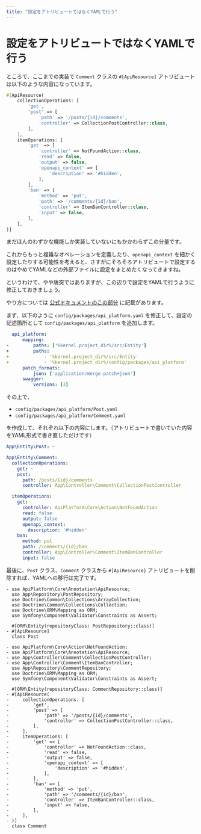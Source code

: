 ```yaml
---
title: "設定をアトリビュートではなくYAMLで行う"
---
```


# 設定をアトリビュートではなくYAMLで行う

ところで、ここまでの実装で `Comment` クラスの `#[ApiResource]` アトリビュートは以下のような内容になっています。

```php
#[ApiResource(
    collectionOperations: [
        'get',
        'post' => [
            'path' => '/posts/{id}/comments',
            'controller' => CollectionPostController::class,
        ],
    ],
    itemOperations: [
        'get' => [
            'controller' => NotFoundAction::class,
            'read' => false,
            'output' => false,
            'openapi_context' => [
                'description' => '#hidden',
            ],
        ],
        'ban' => [
            'method' => 'put',
            'path' => '/comments/{id}/ban',
            'controller' => ItemBanController::class,
            'input' => false,
        ],
    ],
)]
```

まだほんのわずかな機能しか実装していないにもかかわらずこの分量です。

これからもっと複雑なオペレーションを定義したり、`openapi_context` を細かく設定したりする可能性を考えると、さすがにそろそろアトリビュートで設定するのはやめてYAMLなどの外部ファイルに設定をまとめたくなってきますね。

というわけで、やや唐突ではありますが、この辺りで設定をYAMLで行うように修正しておきましょう。

やり方については [公式ドキュメントのこの部分](https://api-platform.com/docs/core/getting-started/#:~:text=as%20an%20alternative%20to%20annotations%2C%20you%20can%20map%20entity%20classes%20using%20yaml%20or%20xml%3A) に記載があります。

まず、以下のように `config/packages/api_platform.yaml` を修正して、設定の記述箇所として `config/packages/api_platform` を追加します。

```diff:config/packages/api_platform.yaml
  api_platform:
      mapping:
-         paths: ['%kernel.project_dir%/src/Entity']
+         paths:
+             - '%kernel.project_dir%/src/Entity'
+             - '%kernel.project_dir%/config/packages/api_platform'
      patch_formats:
          json: ['application/merge-patch+json']
      swagger:
          versions: [3]
```

その上で、

* `config/packages/api_platform/Post.yaml`
* `config/packages/api_platform/Comment.yaml`

を作成して、それぞれ以下の内容にします。（アトリビュートで書いていた内容をYAML形式で書き直しただけです）

```yaml:config/packages/api_platform/Post.yaml
App\Entity\Post: ~
```

```yaml:config/packages/api_platform/Comment.yaml
App\Entity\Comment:
  collectionOperations:
    get: ~
    post:
      path: /posts/{id}/comments
      controller: App\Controller\Comment\CollectionPostController

  itemOperations:
    get:
      controller: ApiPlatform\Core\Action\NotFoundAction
      read: false
      output: false
      openapi_context:
        description: '#hidden'
    ban:
      method: put
      path: /comments/{id}/ban
      controller: App\Controller\Comment\ItemBanController
      input: false
```

最後に、`Post` クラス、`Comment` クラスから `#[ApiResource]` アトリビュートを削除すれば、YAMLへの移行は完了です。

```diff:src/Entity/Post.php
- use ApiPlatform\Core\Annotation\ApiResource;
  use App\Repository\PostRepository;
  use Doctrine\Common\Collections\ArrayCollection;
  use Doctrine\Common\Collections\Collection;
  use Doctrine\ORM\Mapping as ORM;
  use Symfony\Component\Validator\Constraints as Assert;

  #[ORM\Entity(repositoryClass: PostRepository::class)]
- #[ApiResource]
  class Post
```

```diff:src/Entity/Comment.php
- use ApiPlatform\Core\Action\NotFoundAction;
- use ApiPlatform\Core\Annotation\ApiResource;
- use App\Controller\Comment\CollectionPostController;
- use App\Controller\Comment\ItemBanController;
  use App\Repository\CommentRepository;
  use Doctrine\ORM\Mapping as ORM;
  use Symfony\Component\Validator\Constraints as Assert;

  #[ORM\Entity(repositoryClass: CommentRepository::class)]
- #[ApiResource(
-     collectionOperations: [
-         'get',
-         'post' => [
-             'path' => '/posts/{id}/comments',
-             'controller' => CollectionPostController::class,
-         ],
-     ],
-     itemOperations: [
-         'get' => [
-             'controller' => NotFoundAction::class,
-             'read' => false,
-             'output' => false,
-             'openapi_context' => [
-                 'description' => '#hidden',
-             ],
-         ],
-         'ban' => [
-             'method' => 'put',
-             'path' => '/comments/{id}/ban',
-             'controller' => ItemBanController::class,
-             'input' => false,
-         ],
-     ],
- )]
  class Comment
```

